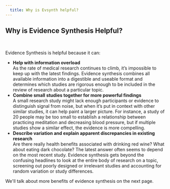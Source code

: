 ```yaml
---
  title: Why is Evsynth helpful?
---
```


## Why is Evidence Synthesis Helpful? 

<br>

Evidence Synthesis is helpful because it can:
<ul>
<li><b>Help with information overload</b><br>
As the rate of medical research continues to climb, it’s impossible to keep up with the latest findings. Evidence synthesis combines all available information into a digestible and useable format and determines which studies are rigorous enough to be included in the review of research about a particular topic.</li>
<li><b>Combine small studies together for more powerful findings</b><br>
A small research study might lack enough participants or evidence to distinguish signal from noise, but when it’s put in context with other similar studies, it can help paint a larger picture.  For instance, a study of 20 people may be too small to establish a relationship between practicing meditation and decreasing blood pressure, but if multiple studies show a similar effect, the evidence is more compelling.
</li>
<li><b>Describe variation and explain apparent discrepancies in existing research</b><br>
Are there really health benefits associated with drinking red wine? What about eating dark chocolate? The latest answer often seems to depend on the most recent study. Evidence synthesis gets beyond the confusing headlines to look at the entire body of research on a topic, screening out poorly designed or irrelevant studies and accounting for random variation or study differences. 
</li></ul>

We'll talk about more benefits of evidence synthesis on the next page.
